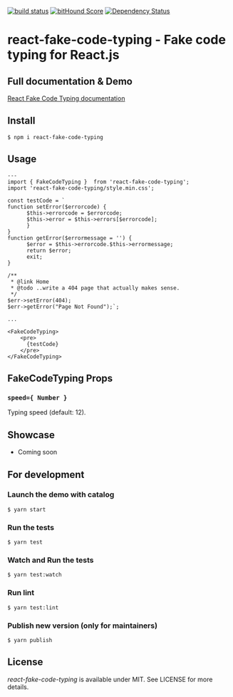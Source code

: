 [![build status](https://secure.travis-ci.org/stephane-monnot/react-fake-code-typing.svg)](http://travis-ci.org/stephane-monnot/react-fake-code-typing) [![bitHound Score](https://www.bithound.io/github/stephane-monnot/react-fake-code-typing/badges/score.svg)](https://www.bithound.io/github/stephane-monnot/react-fake-code-typing) [![Dependency Status](https://david-dm.org/stephane-monnot/react-fake-code-typing.svg)](https://david-dm.org/stephane-monnot/react-fake-code-typing)

# react-fake-code-typing - Fake code typing for React.js

## Full documentation & Demo

[React Fake Code Typing documentation](https://stephane-monnot.github.io/react-fake-code-typing/)


## Install

```code
$ npm i react-fake-code-typing
```


## Usage

```code|lang-jsx
---
import { FakeCodeTyping }  from 'react-fake-code-typing';
import 'react-fake-code-typing/style.min.css';

const testCode = `
function setError($errorcode) {
      $this->errorcode = $errorcode;
      $this->error = $this->errors[$errorcode];
      }
}
function getError($errormessage = '') {
      $error = $this->errorcode.$this->errormessage;
      return $error;
      exit;
}

/**
 * @link Home
 * @todo ..write a 404 page that actually makes sense.
 */
$err->setError(404);
$err->getError("Page Not Found");`;

...

<FakeCodeTyping>
    <pre>
      {testCode}
    </pre>
</FakeCodeTyping>
```


## FakeCodeTyping Props

### `speed={ Number }`

Typing speed (default: 12).


## Showcase

* Coming soon


## For development
### Launch the demo with catalog
```code
$ yarn start
```

### Run the tests
```code
$ yarn test
```

### Watch and Run the tests 
```code
$ yarn test:watch
```

### Run lint
```code
$ yarn test:lint
```

### Publish new version (only for maintainers)
```code
$ yarn publish
```

## License

*react-fake-code-typing* is available under MIT. See LICENSE for more details.
